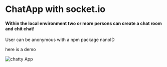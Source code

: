 # ChatApp with socket.io

#### Within the local environment two or more persons can create a chat room and chit chat!

User can be anonymous with a npm package nanoID

here is a demo

![chatty App](https://user-images.githubusercontent.com/65470058/215062349-a7bfd6f0-be03-4282-82e8-60a531eefdee.png)
